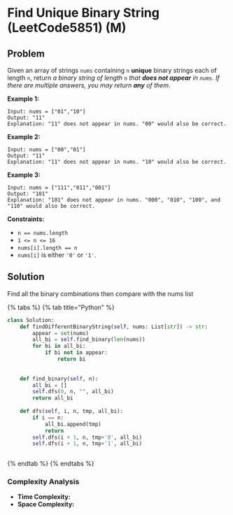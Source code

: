 # Find Unique Binary String \(LeetCode5851\) \(M\)

## Problem

Given an array of strings `nums` containing `n` **unique** binary strings each of length `n`, return _a binary string of length_ `n` _that **does not appear** in `nums`. If there are multiple answers, you may return **any** of them_.

**Example 1:**

```text
Input: nums = ["01","10"]
Output: "11"
Explanation: "11" does not appear in nums. "00" would also be correct.
```

**Example 2:**

```text
Input: nums = ["00","01"]
Output: "11"
Explanation: "11" does not appear in nums. "10" would also be correct.
```

**Example 3:**

```text
Input: nums = ["111","011","001"]
Output: "101"
Explanation: "101" does not appear in nums. "000", "010", "100", and "110" would also be correct.
```

**Constraints:**

* `n == nums.length`
* `1 <= n <= 16`
* `nums[i].length == n`
* `nums[i]` is either `'0'` or `'1'`.

## Solution 

Find all the binary combinations then compare with the nums list

{% tabs %}
{% tab title="Python" %}
```python
class Solution:
    def findDifferentBinaryString(self, nums: List[str]) -> str:
        appear = set(nums)
        all_bi = self.find_binary(len(nums))
        for bi in all_bi:
            if bi not in appear:
                return bi
        
        
    def find_binary(self, n):
        all_bi = []
        self.dfs(0, n, "", all_bi)
        return all_bi
    
    def dfs(self, i, n, tmp, all_bi):
        if i == n:
            all_bi.append(tmp)
            return
        self.dfs(i + 1, n, tmp+'0', all_bi)
        self.dfs(i + 1, n, tmp+'1', all_bi)
        
```
{% endtab %}
{% endtabs %}

### Complexity Analysis

* **Time Complexity:**
* **Space Complexity:**

